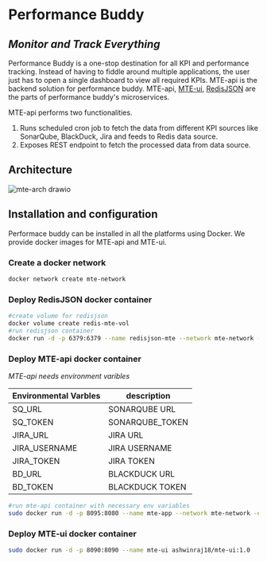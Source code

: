 # Performance Buddy
## _Monitor and Track Everything_

Performance Buddy is a one-stop destination for all KPI and performance tracking. Instead of having to fiddle around multiple applications, the user just has to open a single dashboard to view all required KPIs.
MTE-api is the backend solution for performance buddy. MTE-api, [MTE-ui](https://github.com/Ashwin-Raj18/MTE-ui), [RedisJSON](https://github.com/RedisJSON/RedisJSON) are the parts of performance buddy's microservices.

MTE-api performs two functionalities.
1. Runs scheduled cron job to fetch the data from different KPI sources like SonarQube, BlackDuck, Jira and feeds to Redis data source.
2. Exposes REST endpoint to fetch the processed data from data source.

## Architecture

![mte-arch drawio](https://user-images.githubusercontent.com/63547678/161440240-e97b350e-883f-4a19-a2d9-fdc51622c28c.png)



## Installation and configuration

Performace buddy can be installed in all the platforms using Docker.
We provide docker images for MTE-api and MTE-ui.

### Create a docker network
```sh
docker network create mte-network
```

### Deploy RedisJSON docker container

```sh
#create volume for redisjson
docker volume create redis-mte-vol
#run redisjson container
docker run -d -p 6379:6379 --name redisjson-mte --network mte-network -v redis-mte-vol:/data redislabs/rejson:latest
```

### Deploy MTE-api docker container

_MTE-api needs environment varibles_

| Environmental Varbles            | description                |
|----------------------------------|----------------------------|
| SQ_URL                           | SONARQUBE URL              |
|SQ_TOKEN                          |SONARQUBE_TOKEN             |
|JIRA_URL                          |JIRA URL                    |
|JIRA_USERNAME                     |JIRA USERNAME               |
|JIRA_TOKEN                        |JIRA TOKEN                  |
|BD_URL                            |BLACKDUCK URL               |
|BD_TOKEN                          |BLACKDUCK TOKEN             |

```sh
#run mte-api container with necessary env variables
sudo docker run -d -p 8095:8080 --name mte-app --network mte-network -e REDIS_URL='redisjson-mte:6379' -e SQ_URL={YOUR_SONARQUBE URL} -e SQ_TOKEN={YOUR_SONARQUBE_TOKEN} -e JIRA_URL={YOUR_JIRA_URL} -e JIRA_USERNAME={YOUR_JIRA_USERNAME} -e JIRA_TOKEN={YOUR_JIRA_TOKEN} -e BD_URL={YOUR_BLACKDUCK_URL} -e BD_TOKEN={YOUR_BLACKDUCK_TOKEN} ashwinraj18/mte-api:1.0
```

### Deploy MTE-ui docker container

```sh
sudo docker run -d -p 8090:8090 --name mte-ui ashwinraj18/mte-ui:1.0
```



